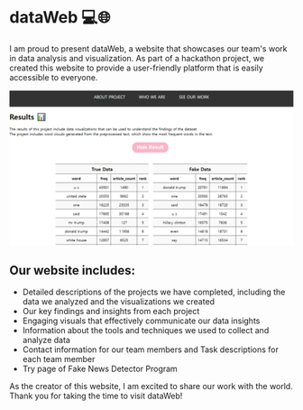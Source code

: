 # dataWeb 💻🌐
I am proud to present dataWeb, a website that showcases our team's work in data analysis and visualization. As part of a hackathon project, we created this website to provide a user-friendly platform that is easily accessible to everyone.

![preview](./result/webview.png)


## Our website includes:

- Detailed descriptions of the projects we have completed, including the data we analyzed and the visualizations we created
- Our key findings and insights from each project
- Engaging visuals that effectively communicate our data insights
- Information about the tools and techniques we used to collect and analyze data
- Contact information for our team members and Task descriptions for each team member
- Try page of Fake News Detector Program

As the creator of this website, I am excited to share our work with the world. Thank you for taking the time to visit dataWeb!
